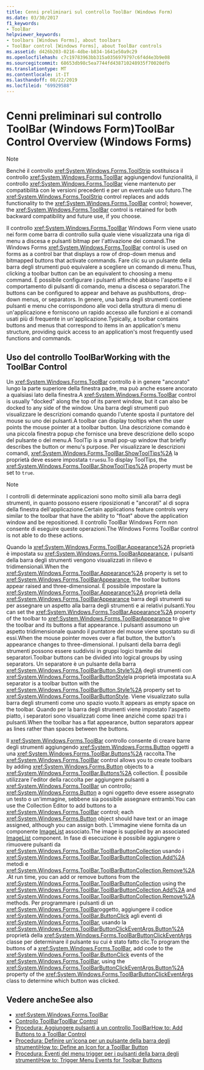 ```yaml
---
title: Cenni preliminari sul controllo ToolBar (Windows Form)
ms.date: 03/30/2017
f1_keywords:
- ToolBar
helpviewer_keywords:
- toolbars [Windows Forms], about toolbars
- ToolBar control [Windows Forms], about ToolBar controls
ms.assetid: d426b203-0216-4dbe-b834-1641e50a9c29
ms.openlocfilehash: c7c19783963bb315a0356979797c6f4d4e3b9e08
ms.sourcegitcommit: 68653db98c5ea7744fd438710248935f70020dfb
ms.translationtype: MT
ms.contentlocale: it-IT
ms.lasthandoff: 08/22/2019
ms.locfileid: "69929588"
---
```

# <a name="toolbar-control-overview-windows-forms"></a><span data-ttu-id="6fe05-102">Cenni preliminari sul controllo ToolBar (Windows Form)</span><span class="sxs-lookup"><span data-stu-id="6fe05-102">ToolBar Control Overview (Windows Forms)</span></span>
> [!NOTE]
> <span data-ttu-id="6fe05-103">Benché il controllo <xref:System.Windows.Forms.ToolStrip> sostituisca il controllo <xref:System.Windows.Forms.ToolBar> aggiungendovi funzionalità, il controllo <xref:System.Windows.Forms.ToolBar> viene mantenuto per compatibilità con le versioni precedenti e per un eventuale uso futuro.</span><span class="sxs-lookup"><span data-stu-id="6fe05-103">The <xref:System.Windows.Forms.ToolStrip> control replaces and adds functionality to the <xref:System.Windows.Forms.ToolBar> control; however, the <xref:System.Windows.Forms.ToolBar> control is retained for both backward compatibility and future use, if you choose.</span></span>  
  
 <span data-ttu-id="6fe05-104">Il controllo <xref:System.Windows.Forms.ToolBar> Windows Form viene usato nei form come barra di controllo sulla quale viene visualizzata una riga di menu a discesa e pulsanti bitmap per l'attivazione dei comandi.</span><span class="sxs-lookup"><span data-stu-id="6fe05-104">The Windows Forms <xref:System.Windows.Forms.ToolBar> control is used on forms as a control bar that displays a row of drop-down menus and bitmapped buttons that activate commands.</span></span> <span data-ttu-id="6fe05-105">Fare clic su un pulsante della barra degli strumenti può equivalere a scegliere un comando di menu.</span><span class="sxs-lookup"><span data-stu-id="6fe05-105">Thus, clicking a toolbar button can be an equivalent to choosing a menu command.</span></span> <span data-ttu-id="6fe05-106">È possibile configurare i pulsanti affinché abbiano l'aspetto e il comportamento di pulsanti di comando, menu a discesa o separatori.</span><span class="sxs-lookup"><span data-stu-id="6fe05-106">The buttons can be configured to appear and behave as pushbuttons, drop-down menus, or separators.</span></span> <span data-ttu-id="6fe05-107">In genere, una barra degli strumenti contiene pulsanti e menu che corrispondono alle voci della struttura di menu di un'applicazione e forniscono un rapido accesso alle funzioni e ai comandi usati più di frequente in un'applicazione.</span><span class="sxs-lookup"><span data-stu-id="6fe05-107">Typically, a toolbar contains buttons and menus that correspond to items in an application's menu structure, providing quick access to an application's most frequently used functions and commands.</span></span>  
  
## <a name="working-with-the-toolbar-control"></a><span data-ttu-id="6fe05-108">Uso del controllo ToolBar</span><span class="sxs-lookup"><span data-stu-id="6fe05-108">Working with the ToolBar Control</span></span>  
 <span data-ttu-id="6fe05-109">Un <xref:System.Windows.Forms.ToolBar> controllo è in genere "ancorato" lungo la parte superiore della finestra padre, ma può anche essere ancorato a qualsiasi lato della finestra.</span><span class="sxs-lookup"><span data-stu-id="6fe05-109">A <xref:System.Windows.Forms.ToolBar> control is usually "docked" along the top of its parent window, but it can also be docked to any side of the window.</span></span> <span data-ttu-id="6fe05-110">Una barra degli strumenti può visualizzare le descrizioni comando quando l'utente sposta il puntatore del mouse su uno dei pulsanti.</span><span class="sxs-lookup"><span data-stu-id="6fe05-110">A toolbar can display tooltips when the user points the mouse pointer at a toolbar button.</span></span> <span data-ttu-id="6fe05-111">Una descrizione comando è una piccola finestra popup che fornisce una breve descrizione dello scopo del pulsante o del menu.</span><span class="sxs-lookup"><span data-stu-id="6fe05-111">A ToolTip is a small pop-up window that briefly describes the button or menu's purpose.</span></span> <span data-ttu-id="6fe05-112">Per visualizzare le descrizioni comandi, <xref:System.Windows.Forms.ToolBar.ShowToolTips%2A> la proprietà deve essere impostata `true`su.</span><span class="sxs-lookup"><span data-stu-id="6fe05-112">To display ToolTips, the <xref:System.Windows.Forms.ToolBar.ShowToolTips%2A> property must be set to `true`.</span></span>  
  
> [!NOTE]
> <span data-ttu-id="6fe05-113">I controlli di determinate applicazioni sono molto simili alla barra degli strumenti, in quanto possono essere riposizionati e "ancorati" al di sopra della finestra dell'applicazione.</span><span class="sxs-lookup"><span data-stu-id="6fe05-113">Certain applications feature controls very similar to the toolbar that have the ability to "float" above the application window and be repositioned.</span></span> <span data-ttu-id="6fe05-114">Il controllo ToolBar Windows Form non consente di eseguire queste operazioni.</span><span class="sxs-lookup"><span data-stu-id="6fe05-114">The Windows Forms ToolBar control is not able to do these actions.</span></span>  
  
 <span data-ttu-id="6fe05-115">Quando la <xref:System.Windows.Forms.ToolBar.Appearance%2A> proprietà è impostata su <xref:System.Windows.Forms.ToolBarAppearance>, i pulsanti della barra degli strumenti vengono visualizzati in rilievo e tridimensionali.</span><span class="sxs-lookup"><span data-stu-id="6fe05-115">When the <xref:System.Windows.Forms.ToolBar.Appearance%2A> property is set to <xref:System.Windows.Forms.ToolBarAppearance>, the toolbar buttons appear raised and three-dimensional.</span></span> <span data-ttu-id="6fe05-116">È possibile impostare la <xref:System.Windows.Forms.ToolBar.Appearance%2A> proprietà della <xref:System.Windows.Forms.ToolBarAppearance> barra degli strumenti su per assegnare un aspetto alla barra degli strumenti e ai relativi pulsanti.</span><span class="sxs-lookup"><span data-stu-id="6fe05-116">You can set the <xref:System.Windows.Forms.ToolBar.Appearance%2A> property of the toolbar to <xref:System.Windows.Forms.ToolBarAppearance> to give the toolbar and its buttons a flat appearance.</span></span> <span data-ttu-id="6fe05-117">I pulsanti assumono un aspetto tridimensionale quando il puntatore del mouse viene spostato su di essi.</span><span class="sxs-lookup"><span data-stu-id="6fe05-117">When the mouse pointer moves over a flat button, the button's appearance changes to three-dimensional.</span></span> <span data-ttu-id="6fe05-118">I pulsanti della barra degli strumenti possono essere suddivisi in gruppi logici tramite dei separatori.</span><span class="sxs-lookup"><span data-stu-id="6fe05-118">Toolbar buttons can be divided into logical groups by using separators.</span></span> <span data-ttu-id="6fe05-119">Un separatore è un pulsante della barra <xref:System.Windows.Forms.ToolBarButton.Style%2A> degli strumenti con <xref:System.Windows.Forms.ToolBarButtonStyle>la proprietà impostata su.</span><span class="sxs-lookup"><span data-stu-id="6fe05-119">A separator is a toolbar button with the <xref:System.Windows.Forms.ToolBarButton.Style%2A> property set to <xref:System.Windows.Forms.ToolBarButtonStyle>.</span></span> <span data-ttu-id="6fe05-120">Viene visualizzato sulla barra degli strumenti come uno spazio vuoto.</span><span class="sxs-lookup"><span data-stu-id="6fe05-120">It appears as empty space on the toolbar.</span></span> <span data-ttu-id="6fe05-121">Quando per la barra degli strumenti viene impostato l'aspetto piatto, i separatori sono visualizzati come linee anziché come spazi tra i pulsanti.</span><span class="sxs-lookup"><span data-stu-id="6fe05-121">When the toolbar has a flat appearance, button separators appear as lines rather than spaces between the buttons.</span></span>  
  
 <span data-ttu-id="6fe05-122">Il <xref:System.Windows.Forms.ToolBar> controllo consente di creare barre degli strumenti aggiungendo <xref:System.Windows.Forms.Button> oggetti a una <xref:System.Windows.Forms.ToolBar.Buttons%2A> raccolta.</span><span class="sxs-lookup"><span data-stu-id="6fe05-122">The <xref:System.Windows.Forms.ToolBar> control allows you to create toolbars by adding <xref:System.Windows.Forms.Button> objects to a <xref:System.Windows.Forms.ToolBar.Buttons%2A> collection.</span></span> <span data-ttu-id="6fe05-123">È possibile utilizzare l'editor della raccolta per aggiungere pulsanti a <xref:System.Windows.Forms.ToolBar> un controllo; <xref:System.Windows.Forms.Button> a ogni oggetto deve essere assegnato un testo o un'immagine, sebbene sia possibile assegnare entrambi.</span><span class="sxs-lookup"><span data-stu-id="6fe05-123">You can use the Collection Editor to add buttons to a <xref:System.Windows.Forms.ToolBar> control; each <xref:System.Windows.Forms.Button> object should have text or an image assigned, although you can assign both.</span></span> <span data-ttu-id="6fe05-124">L'immagine viene fornita da un componente [ImageList](imagelist-component-windows-forms.md) associato.</span><span class="sxs-lookup"><span data-stu-id="6fe05-124">The image is supplied by an associated [ImageList](imagelist-component-windows-forms.md) component.</span></span> <span data-ttu-id="6fe05-125">In fase di esecuzione è possibile aggiungere o rimuovere pulsanti da <xref:System.Windows.Forms.ToolBar.ToolBarButtonCollection> usando i <xref:System.Windows.Forms.ToolBar.ToolBarButtonCollection.Add%2A> metodi e <xref:System.Windows.Forms.ToolBar.ToolBarButtonCollection.Remove%2A> .</span><span class="sxs-lookup"><span data-stu-id="6fe05-125">At run time, you can add or remove buttons from the <xref:System.Windows.Forms.ToolBar.ToolBarButtonCollection> using the <xref:System.Windows.Forms.ToolBar.ToolBarButtonCollection.Add%2A> and <xref:System.Windows.Forms.ToolBar.ToolBarButtonCollection.Remove%2A> methods.</span></span> <span data-ttu-id="6fe05-126">Per programmare i pulsanti di un <xref:System.Windows.Forms.ToolBar>oggetto, aggiungere il codice <xref:System.Windows.Forms.ToolBar.ButtonClick> agli eventi di <xref:System.Windows.Forms.ToolBar>, usando la <xref:System.Windows.Forms.ToolBarButtonClickEventArgs.Button%2A> proprietà della <xref:System.Windows.Forms.ToolBarButtonClickEventArgs> classe per determinare il pulsante su cui è stato fatto clic.</span><span class="sxs-lookup"><span data-stu-id="6fe05-126">To program the buttons of a <xref:System.Windows.Forms.ToolBar>, add code to the <xref:System.Windows.Forms.ToolBar.ButtonClick> events of the <xref:System.Windows.Forms.ToolBar>, using the <xref:System.Windows.Forms.ToolBarButtonClickEventArgs.Button%2A> property of the <xref:System.Windows.Forms.ToolBarButtonClickEventArgs> class to determine which button was clicked.</span></span>  
  
## <a name="see-also"></a><span data-ttu-id="6fe05-127">Vedere anche</span><span class="sxs-lookup"><span data-stu-id="6fe05-127">See also</span></span>

- <xref:System.Windows.Forms.ToolBar>
- [<span data-ttu-id="6fe05-128">Controllo ToolBar</span><span class="sxs-lookup"><span data-stu-id="6fe05-128">ToolBar Control</span></span>](toolbar-control-windows-forms.md)
- [<span data-ttu-id="6fe05-129">Procedura: Aggiungere pulsanti a un controllo ToolBar</span><span class="sxs-lookup"><span data-stu-id="6fe05-129">How to: Add Buttons to a ToolBar Control</span></span>](how-to-add-buttons-to-a-toolbar-control.md)
- [<span data-ttu-id="6fe05-130">Procedura: Definire un'icona per un pulsante della barra degli strumenti</span><span class="sxs-lookup"><span data-stu-id="6fe05-130">How to: Define an Icon for a ToolBar Button</span></span>](how-to-define-an-icon-for-a-toolbar-button.md)
- [<span data-ttu-id="6fe05-131">Procedura: Eventi del menu trigger per i pulsanti della barra degli strumenti</span><span class="sxs-lookup"><span data-stu-id="6fe05-131">How to: Trigger Menu Events for Toolbar Buttons</span></span>](how-to-trigger-menu-events-for-toolbar-buttons.md)
